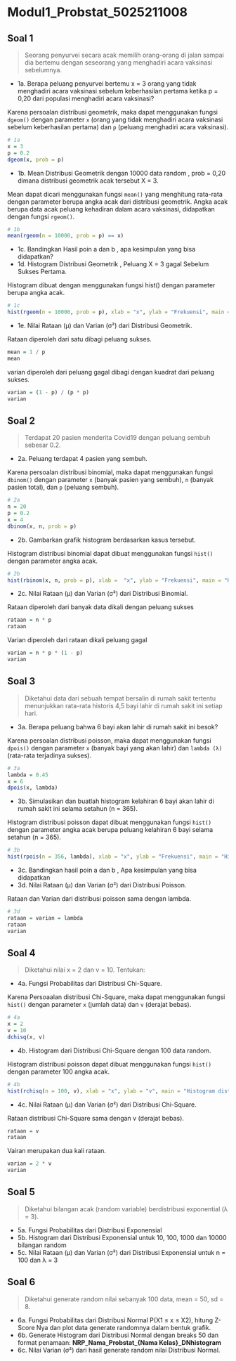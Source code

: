 # Modul1_Probstat_5025211008

## Soal 1
> Seorang penyurvei secara acak memilih orang-orang di jalan sampai dia bertemu dengan seseorang yang menghadiri acara vaksinasi sebelumnya. 
- 1a. Berapa peluang penyurvei bertemu x = 3 orang yang tidak menghadiri acara vaksinasi  sebelum keberhasilan pertama ketika p = 0,20 dari populasi menghadiri acara vaksinasi?

Karena persoalan distribusi geometrik, maka dapat menggunakan fungsi `dgeom()` dengan parameter `x` (orang yang tidak menghadiri acara vaksinasi  sebelum keberhasilan pertama) dan `p` (peluang menghadiri acara vaksinasi). 

```R
# 1a
x = 3
p = 0.2
dgeom(x, prob = p)
```

- 1b. Mean Distribusi Geometrik dengan 10000 data random , prob = 0,20 dimana distribusi geometrik acak tersebut X = 3.

Mean dapat dicari menggunakan fungsi `mean()` yang menghitung rata-rata dengan parameter berupa angka acak dari distribusi geometrik. Angka acak berupa data acak peluang kehadiran dalam acara vaksinasi, didapatkan dengan fungsi `rgeom()`.

```R
# 1b
mean(rgeom(n = 10000, prob = p) == x)
```

- 1c. Bandingkan Hasil poin a dan b , apa kesimpulan yang bisa didapatkan?
- 1d. Histogram Distribusi Geometrik , Peluang X = 3 gagal Sebelum Sukses Pertama.

Histogram dibuat dengan menggunakan fungsi hist() dengan parameter berupa angka acak.
```R
# 1c
hist(rgeom(n = 10000, prob = p), xlab = "x", ylab = "Frekuensi", main = "Histogram Distribusi Geometrik")
```

- 1e. Nilai Rataan (μ) dan Varian (σ²) dari Distribusi Geometrik.

Rataan diperoleh dari satu dibagi peluang sukses.
```R
mean = 1 / p
mean
```
varian diperoleh dari peluang gagal dibagi dengan kuadrat dari peluang sukses.
```R
varian = (1 - p) / (p * p)
varian
```

## Soal 2
> Terdapat 20 pasien menderita Covid19 dengan peluang sembuh sebesar 0.2.
- 2a. Peluang terdapat 4 pasien yang sembuh.

Karena persoalan distribusi binomial, maka dapat menggunakan fungsi `dbinom()` dengan parameter `x` (banyak pasien yang sembuh), `n` (banyak pasien total), dan `p` (peluang sembuh).
```R
# 2a
n = 20
p = 0.2
x = 4
dbinom(x, n, prob = p)
```

- 2b. Gambarkan grafik histogram berdasarkan kasus tersebut.

Histogram distribusi binomial dapat dibuat menggunakan fungsi `hist()` dengan parameter angka acak.
```R
# 2b
hist(rbinom(x, n, prob = p), xlab =  "x", ylab = "Frekuensi", main = "Histogram Distribusi Binomial")
```

- 2c. Nilai Rataan (μ) dan Varian (σ²) dari Distribusi Binomial.

Rataan diperoleh dari banyak data dikali dengan peluang sukses
```R
rataan = n * p
rataan
```
Varian diperoleh dari rataan dikali peluang gagal
```R
varian = n * p * (1 - p)
varian
```

## Soal 3
> Diketahui data dari  sebuah tempat bersalin di rumah sakit tertentu menunjukkan rata-rata historis 4,5 bayi lahir di rumah sakit ini setiap hari.
- 3a. Berapa peluang bahwa 6 bayi akan lahir di rumah sakit ini besok?

Karena persoalan distribusi poisson, maka dapat menggunakan fungsi `dpois()` dengan parameter `x` (banyak bayi yang akan lahir) dan `lambda (λ)` (rata-rata terjadinya sukses).
```R
# 3a
lambda = 0.45
x = 6
dpois(x, lambda)
```

- 3b. Simulasikan dan buatlah histogram kelahiran 6 bayi akan lahir di rumah sakit ini  selama setahun (n = 365).

Histogram distribusi poisson dapat dibuat menggunakan fungsi `hist()` dengan parameter angka acak berupa peluang kelahiran 6 bayi selama setahun (n = 365).
```R
# 3b
hist(rpois(n = 356, lambda), xlab = "x", ylab = "Frekuensi", main = "Histogram binomial Poisson selama setahun (n = 365)")
```

- 3c. Bandingkan hasil poin a dan b , Apa kesimpulan yang bisa didapatkan
- 3d. Nilai Rataan (μ) dan Varian (σ²) dari Distribusi Poisson.

Rataan dan Varian dari distribusi poisson sama dengan lambda.
```R
# 3d
rataan = varian = lambda
rataan
varian
```

## Soal 4
> Diketahui nilai x = 2 dan v = 10. Tentukan:
- 4a. Fungsi Probabilitas dari Distribusi Chi-Square.

Karena Persoaalan distribusi Chi-Square, maka dapat menggunakan fungsi `hist()` dengan parameter `x` (jumlah data) dan `v` (derajat bebas).
```R
# 4a
x = 2
v = 10
dchisq(x, v)
```

- 4b. Histogram dari Distribusi Chi-Square dengan 100 data random.

Histogram distribusi poisson dapat dibuat menggunakan fungsi `hist()` dengan parameter 100 angka acak.
```R
# 4b
hist(rchisq(n = 100, v), xlab = "x", ylab = "v", main = "Histogram distribusi Chi Square dengan 100 data random")
```
- 4c. Nilai Rataan (μ) dan Varian (σ²) dari Distribusi Chi-Square.

Rataan distribusi Chi-Square sama dengan v (derajat bebas).
```R
rataan = v
rataan
```
Vairan merupakan dua kali rataan.
```R
varian = 2 * v
varian
```

## Soal 5
> Diketahui bilangan acak (random variable) berdistribusi exponential (λ = 3).
- 5a. Fungsi Probabilitas dari Distribusi Exponensial 
- 5b. Histogram dari Distribusi Exponensial untuk 10, 100, 1000 dan 10000 bilangan random
- 5c. Nilai Rataan (μ) dan Varian (σ²) dari Distribusi Exponensial untuk n = 100 dan λ = 3

## Soal 6
> Diketahui generate random nilai sebanyak 100 data, mean = 50, sd = 8.
- 6a. Fungsi Probabilitas dari Distribusi Normal P(X1 ≤ x ≤ X2), hitung Z-Score Nya dan plot data generate randomnya dalam bentuk grafik.
- 6b. Generate Histogram dari Distribusi Normal dengan breaks 50 dan format penamaan: **NRP_Nama_Probstat_{Nama Kelas}_DNhistogram**
- 6c. Nilai Varian (σ²) dari hasil generate random nilai Distribusi Normal.
